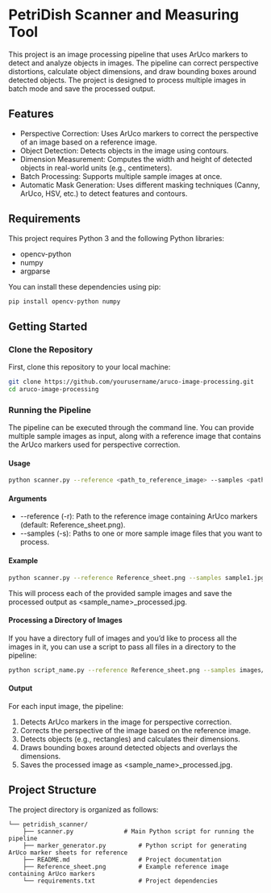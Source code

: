 # PetriDish Scanner and Measuring Tool

This project is an image processing pipeline that uses ArUco markers to detect and analyze objects in images. The pipeline can correct perspective distortions, calculate object dimensions, and draw bounding boxes around detected objects. The project is designed to process multiple images in batch mode and save the processed output.

## Features

* Perspective Correction: Uses ArUco markers to correct the perspective of an image based on a reference image.
* Object Detection: Detects objects in the image using contours.
* Dimension Measurement: Computes the width and height of detected objects in real-world units (e.g., centimeters).
* Batch Processing: Supports multiple sample images at once.
* Automatic Mask Generation: Uses different masking techniques (Canny, ArUco, HSV, etc.) to detect features and contours.

## Requirements

This project requires Python 3 and the following Python libraries:

* opencv-python
* numpy
* argparse

You can install these dependencies using pip:

```bash
pip install opencv-python numpy
```

## Getting Started

### Clone the Repository

First, clone this repository to your local machine:

```bash
git clone https://github.com/yourusername/aruco-image-processing.git
cd aruco-image-processing
```

### Running the Pipeline

The pipeline can be executed through the command line. You can provide multiple sample images as input, along with a reference image that contains the ArUco markers used for perspective correction.

#### Usage

```bash
python scanner.py --reference <path_to_reference_image> --samples <path_to_sample_image1> <path_to_sample_image2> ...
```

#### Arguments

* --reference (-r): Path to the reference image containing ArUco markers (default: Reference_sheet.png).
* --samples (-s): Paths to one or more sample image files that you want to process.

#### Example

```bash
python scanner.py --reference Reference_sheet.png --samples sample1.jpg sample2.jpg sample3.jpg
```

This will process each of the provided sample images and save the processed output as <sample_name>_processed.jpg.

#### Processing a Directory of Images

If you have a directory full of images and you’d like to process all the images in it, you can use a script to pass all files in a directory to the pipeline:

```bash
python script_name.py --reference Reference_sheet.png --samples images/*.jpg
```

#### Output

For each input image, the pipeline:

1. Detects ArUco markers in the image for perspective correction.
2. Corrects the perspective of the image based on the reference image.
3. Detects objects (e.g., rectangles) and calculates their dimensions.
4. Draws bounding boxes around detected objects and overlays the dimensions.
5. Saves the processed image as <sample_name>_processed.jpg.

## Project Structure

The project directory is organized as follows:

```plaintext
└── petridish_scanner/
    ├── scanner.py              # Main Python script for running the pipeline
    ├── marker_generator.py         # Python script for generating ArUco marker sheets for reference
    ├── README.md                   # Project documentation
    ├── Reference_sheet.png         # Example reference image containing ArUco markers
    └── requirements.txt            # Project dependencies
```

